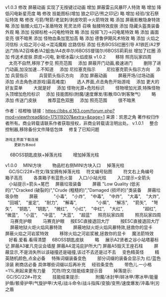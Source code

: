 v1.0.3
    修改 屏蔽动画
        实现了无按键过动画
    增加 屏蔽雷云风暴吓人特效
        略
    增加 降低闪电新星亮度
        略
    修改 技能图标(增加 狼之印记/熊之印记)
        略
    增加 经验/宝石祭坛特效
        略
    修改 弓箭/弩箭/老鼠刺/剥皮吹箭->火箭特效
        略
    添加 屏蔽影散隐身特效
        略
    添加 骷髅火焰刀+圣盾特效
        死灵法师 召唤 骷髅特效皮肤
    添加 隐藏头盔类装备外观
        略
    添加 投掷标枪->闪电枪特效
        略
    添加 投掷飞刀->闪电尾特效
        略
    添加 画面变亮
        很不暗黑
    添加 怪物血条加宽加高
        略
    添加 德鲁伊飓风术特效
        略
    添加 火焰之河信标
        火焰之河小站→混沌魔殿 岔路信标
    添加 任务BOSS红圈引导
        A1铁匠/A2罗达门特/A2召唤者/A2蛆虫/A4衣卒尔/6BOSS督瑞尔/6BOSS莉莉丝 增加了红圈
    添加 传送术皮肤
        原皮=闪电, 新增冰霜/火焰皮肤
v1.0.2        
    移除 照亮玩家四周
        太亮不自然,移除了参见 照亮范围
    添加 屏蔽开门动画,极速进门
        删除了进门动画,加没加速...不知道
    添加 尼拉塞克指示
        尼拉塞克箭头指示方向
    添加 兵营指示
        兵营箭头指示方向
    添加 屏蔽动画
        屏蔽开场/过场动画
    添加 点击角色进游戏(最高难度)
        选人界面,点击角色开始游戏
    添加 更大的好友菜单
        大就是好
    添加 怪物光源+危险标识
        怪物增加光源,特殊怪物头顶增加危险标识
    添加 技能图标(附魔/速度爆发/影散/BO/刺客聚气)
        略
    添加 传送门皮肤
        推荐蓝色双圈
    添加 照亮范围
        很不暗黑


作者：桔橙柚
链接：https://bbs.d.163.com/forum.php?mod=viewthread&tid=175119207&extra=&page=1
来源：凯恩之角
著作权归作者所有。商业转载请联系作者获取授权，非商业转载请注明出处。
v.1.0.1
    整合控制器,移除备份文件降低包体
    修复了已知问题
    
    游戏主界面下载连接
        更新为本mod
    6BOSS钥匙皮肤+掉落光柱
        增加掉落光柱

v1.0.0
    MINI方块
        物品栏右侧MINI方块入口
    掉落光柱
        GC/SC/22#+符文/珠宝拥有掉落光柱
    符文编号贴图
        符文右上角编号
    箱子高亮
        各类箱子有蓝色火苗
    入口/小站光柱
        入口提示=全箭头
        小站提示=箭头+尾巴
    屏蔽垃圾装备
        屏蔽 "Low Quality (低劣的)","Cracked (破裂的)","Crude (粗糙的)","Damaged (损坏的)"类装备
    屏蔽垃圾杂物
        屏蔽
            "小毒",    "小炸",    "中毒",    "中炸",    "大毒",    "大炸",    "回城",    "鉴定",    "耐力",    "解毒",   
            "小紫",    "解冻",    "箭矢",    "弩矢",    "钥匙",    "钥匙",    "微红",    "小红",    "中红",    "大红",   
            "超红",    "微蓝",    "小蓝",    "中蓝",    "大蓝",    "超蓝"
    照亮玩家四周
        照亮玩家四周
    马赛克护眼
        马赛克护眼
    按ESC直接退回大厅
        按ESC直接退回大厅
    屏蔽地狱火炬火焰风暴特效
        屏蔽地狱火炬火焰风暴特效,拯救你的显卡
    屏蔽火焰之河岩浆特效
        移除火焰之河岩浆被,拯救你的显卡
    魔法箭特效
        好看.爱看.看得清楚
    6BOSS钥匙皮肤
        略
    展示A2贤者之谷小站塔墓标记 屏蔽A3崔凡克议会墙屋 屏蔽A4混沌庇护所大门 屏蔽A5毁灭王座石柱
        屏蔽显示,不是消失所以该碰撞还是碰撞,该过不去还是过不去
    变色精英怪
        精英随机颜色,点金必备
    特殊词缀装备变色
        部分词缀的装备会显示为 红/蓝色涂装 刷商店必备 具体哪些词缀以后再补充
    经验条变色
        带色儿.一小格=1%,刷起来更有力量
    咒符/符文/技能结束提示音
        掉落提示:
            GC/SC/22#+符文
        技能结束提示:
            附魔/冰封甲/碎冰甲/寒冰甲/能量护盾/骸骨护甲/气旋护甲/大吼/战斗命令/战斗指挥/变狼/变熊/速度爆发/淬毒/利刃之盾




